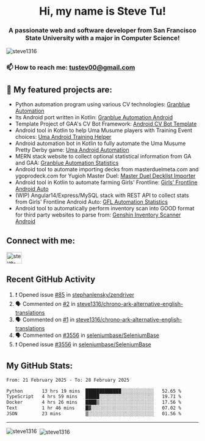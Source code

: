 <h1 align="center">Hi, my name is Steve Tu!</h1>
<h3 align="center">A passionate web and software developer from San Francisco State University with a major in Computer Science!</h3>

<p align="left"> <img src="https://komarev.com/ghpvc/?username=steve1316&label=Profile%20views&color=0e75b6&style=flat" alt="steve1316" /> </p>

### 📫 How to reach me: **tustev00@gmail.com**

## 🔭 My featured projects are:
- Python automation program using various CV technologies: [Granblue Automation](https://github.com/steve1316/granblue-automation-pyautogui)
- Its Android port written in Kotlin: [Granblue Automation Android](https://github.com/steve1316/granblue-automation-android)
- Template Project of GAA's CV Bot Framework: [Android CV Bot Template](https://github.com/steve1316/android-cv-bot-template)
- Android tool in Kotlin to help Uma Musume players with Training Event choices: [Uma Android Training Helper](https://github.com/steve1316/uma-android-training-helper)
- Android automation bot in Kotlin to fully automate the Uma Musume Pretty Derby game: [Uma Android Automation](https://github.com/steve1316/uma-android-automation)
- MERN stack website to collect optional statistical information from GA and GAA: [Granblue Automation Statistics](https://github.com/steve1316/granblue-automation-statistics)
- Android tool to automate importing decks from masterduelmeta.com and ygoprodeck.com for Yugioh Master Duel: [Master Duel Decklist Importer](https://github.com/steve1316/masterduel-android-decklist-importer)
- Android tool in Kotlin to automate farming Girls' Frontline: [Girls' Frontline Android Auto](https://github.com/steve1316/gfl-android-auto)
- (WIP) Angular14/Express/MySQL stack with REST API to collect stats from Girls' Frontline Android Auto: [GFL Automation Statistics](https://github.com/steve1316/gfl-automation-statistics)
- Android tool to automatically perform inventory scan into GOOD format for third party websites to parse from: [Genshin Inventory Scanner Android](https://github.com/steve1316/genshin-inventory-scanner-android)

## Connect with me:

<p align="left">
<a href="https://linkedin.com/in/steve-tu-370ba219b" target="blank"><img align="center" src="https://cdn.jsdelivr.net/npm/simple-icons@3.0.1/icons/linkedin.svg" alt="steve-tu-370ba219b" height="30" width="40" /></a>
</p>

## Recent GitHub Activity

<!--START_SECTION:activity-->
1. ❗️ Opened issue [#85](https://github.com/stephanlensky/zendriver/issues/85) in [stephanlensky/zendriver](https://github.com/stephanlensky/zendriver)
2. 🗣 Commented on [#2](https://github.com/steve1316/chrono-ark-alternative-english-translations/issues/2) in [steve1316/chrono-ark-alternative-english-translations](https://github.com/steve1316/chrono-ark-alternative-english-translations)
3. 🗣 Commented on [#1](https://github.com/steve1316/chrono-ark-alternative-english-translations/issues/1) in [steve1316/chrono-ark-alternative-english-translations](https://github.com/steve1316/chrono-ark-alternative-english-translations)
4. 🗣 Commented on [#3556](https://github.com/seleniumbase/SeleniumBase/issues/3556) in [seleniumbase/SeleniumBase](https://github.com/seleniumbase/SeleniumBase)
5. ❗️ Opened issue [#3556](https://github.com/seleniumbase/SeleniumBase/issues/3556) in [seleniumbase/SeleniumBase](https://github.com/seleniumbase/SeleniumBase)
<!--END_SECTION:activity-->

## My GitHub Stats:

<!--START_SECTION:waka-->

```txt
From: 21 February 2025 - To: 28 February 2025

Python       13 hrs 19 mins  █████████████░░░░░░░░░░░░   52.65 %
TypeScript   4 hrs 59 mins   █████░░░░░░░░░░░░░░░░░░░░   19.71 %
Docker       4 hrs 26 mins   ████▒░░░░░░░░░░░░░░░░░░░░   17.56 %
Text         1 hr 46 mins    █▓░░░░░░░░░░░░░░░░░░░░░░░   07.02 %
JSON         23 mins         ▒░░░░░░░░░░░░░░░░░░░░░░░░   01.56 %
```

<!--END_SECTION:waka-->

---

<p><img align="left" src="https://github-readme-stats.vercel.app/api/top-langs?username=steve1316&show_icons=true&locale=en&layout=compact&theme=radical" alt="steve1316" /></p>

<p>&nbsp;<img align="center" src="https://github-readme-stats.vercel.app/api?username=steve1316&show_icons=true&locale=en&count_private=true&theme=radical" alt="steve1316" /></p>
